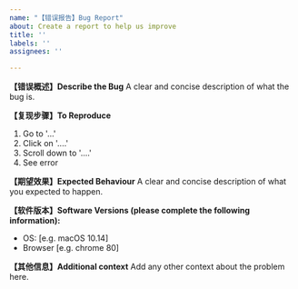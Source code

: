 ```yaml
---
name: "【错误报告】Bug Report"
about: Create a report to help us improve
title: ''
labels: ''
assignees: ''

---
```


**【错误概述】Describe the Bug**
A clear and concise description of what the bug is.

**【复现步骤】To Reproduce**
1. Go to '...'
2. Click on '....'
3. Scroll down to '....'
4. See error

**【期望效果】Expected Behaviour**
A clear and concise description of what you expected to happen.

**【软件版本】Software Versions (please complete the following information):**
 - OS: [e.g. macOS 10.14]
 - Browser [e.g. chrome 80]

**【其他信息】Additional context**
Add any other context about the problem here.
